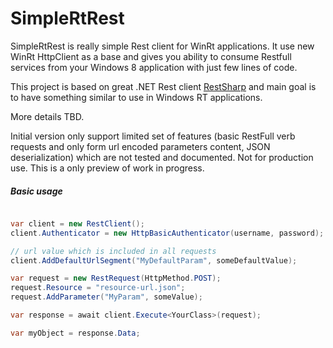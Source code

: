SimpleRtRest
============

SimpleRtRest is really simple Rest client for WinRt applications. It use new WinRt HttpClient as a base and gives you ability to consume Restfull services from your Windows 8 application with just few lines of code.

This project is based on great .NET Rest client [RestSharp](https://github.com/restsharp/RestSharp) and main goal is to have something similar to use in Windows RT applications.

More details TBD.

Initial version only support limited set of features (basic RestFull verb requests and only form url encoded parameters content, JSON deserialization) which are not
tested and documented. Not for production use. This is a only preview of work in progress.

##### Basic usage

```csharp

var client = new RestClient();
client.Authenticator = new HttpBasicAuthenticator(username, password);

// url value which is included in all requests
client.AddDefaultUrlSegment("MyDefaultParam", someDefaultValue);

var request = new RestRequest(HttpMethod.POST);
request.Resource = "resource-url.json";
request.AddParameter("MyParam", someValue);

var response = await client.Execute<YourClass>(request);

var myObject = response.Data;

```

